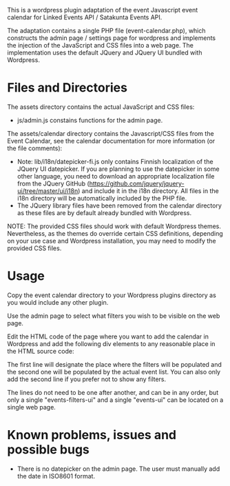 This is a wordpress plugin adaptation of the event Javascript event calendar for Linked Events API / Satakunta Events API.

The adaptation contains a single PHP file (event-calendar.php), which constructs the admin page / settings page for wordpress and implements the injection of the JavaScript and CSS files into a web page. The implementation uses the default JQuery and JQuery UI bundled with Wordpress.

# Files and Directories #

The assets directory contains the actual JavaScript and CSS files:
- js/admin.js constains functions for the admin page.

The assets/calendar directory contains the Javascript/CSS files from the Event Calendar, see the calendar documentation for more information (or the file comments):
- Note: lib/i18n/datepicker-fi.js only contains Finnish localization of the JQuery UI datepicker. If you are planning to use the datepicker in some other language, you need to download an appropriate localization file from the JQuery GitHub (https://github.com/jquery/jquery-ui/tree/master/ui/i18n) and include it in the i18n directory. All files in the i18n directory will be automatically included by the PHP file.
- The JQuery library files have been removed from the calendar directory as these files are by default already bundled with Wordpress.

NOTE: The provided CSS files should work with default Wordpress themes. Nevertheless, as the themes do override certain CSS definitions, depending on your use case and Wordpress installation, you may need to modify the provided CSS files.


# Usage #

Copy the event calendar directory to your Wordpress plugins directory as you would include any other plugin.

Use the admin page to select what filters you wish to be visible on the web page.

Edit the HTML code of the page where you want to add the calendar in Wordpress and add the following div elements to any reasonable place in the HTML source code:

<div id="events-filters-ui"></div>
<div id="events-ui"></div>

The first line will designate the place where the filters will be populated and the second one will be populated by the actual event list. You can also only add the second line if you prefer not to show any filters.

The lines do not need to be one after another, and can be in any order, but only a single "events-filters-ui" and a single "events-ui" can be located on a single web page.

# Known problems, issues and possible bugs #

- There is no datepicker on the admin page. The user must manually add the date in ISO8601 format.

